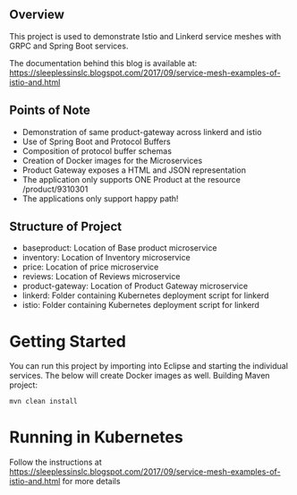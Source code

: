 ## Overview

This project is used to demonstrate Istio and Linkerd service meshes with GRPC and Spring Boot services.

The documentation behind this blog is available at:
https://sleeplessinslc.blogspot.com/2017/09/service-mesh-examples-of-istio-and.html

## Points of Note

- Demonstration of same product-gateway across linkerd and istio
- Use of Spring Boot and Protocol Buffers
- Composition of protocol buffer schemas
- Creation of Docker images for the Microservices
- Product Gateway exposes a HTML and JSON representation
- The application only supports ONE Product at the resource /product/9310301
- The applications only support happy path!

## Structure of Project

- baseproduct: Location of Base product microservice
- inventory: Location of Inventory microservice
- price: Location of price microservice
- reviews: Location of Reviews microservice
- product-gateway: Location of Product Gateway microservice
- linkerd: Folder containing Kubernetes deployment script for linkerd
- istio: Folder containing Kubernetes deployment script for linkerd

# Getting Started

You can run this project by importing into Eclipse and starting the individual services. The below will create Docker images as well.
Building Maven project:
```bash
mvn clean install
```
# Running in Kubernetes

Follow the instructions at https://sleeplessinslc.blogspot.com/2017/09/service-mesh-examples-of-istio-and.html for more details
